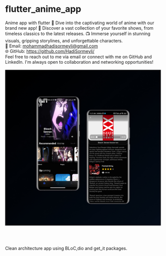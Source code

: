   # flutter_anime_app

Anime app with flutter
🌟 Dive into the captivating world of anime with our brand new app! 🎉 Discover a vast collection of your favorite shows, from timeless classics to the latest releases. 📺 Immerse yourself in stunning visuals, gripping storylines, and unforgettable characters.<br/>
📧 Email: mohammadhadisormeyli@gmail.com<br/>
🌐 GitHub: https://github.com/HadiSormeyli/<br/>
Feel free to reach out to me via email or connect with me on GitHub and LinkedIn. I'm always open to collaboration and networking opportunities!
<br/><br/>
![alt text](https://github.com/HadiSormeyli/flutter_anime_app/blob/master/assets/images/image1.jpg)

<br/><br/>

Clean architecture app using BLoC,dio and get_it packages.
